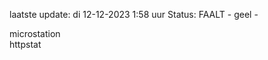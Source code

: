 laatste update: 
di 12-12-2023  1:58   uur 
Status: FAALT - geel - 
<div class="service Y">microstation</div><div class="service G">httpstat</div>